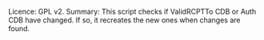 Licence: GPL v2.
Summary: This script checks if ValidRCPTTo CDB or Auth CDB have changed. If so, it recreates the new ones when changes are found.
 

